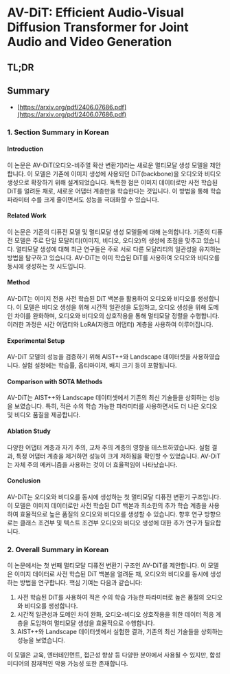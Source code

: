 # AV-DiT: Efficient Audio-Visual Diffusion Transformer for Joint Audio and Video Generation
## TL;DR
## Summary
- [https://arxiv.org/pdf/2406.07686.pdf](https://arxiv.org/pdf/2406.07686.pdf)

### 1. Section Summary in Korean

#### Introduction
이 논문은 AV-DiT(오디오-비주얼 확산 변환기)라는 새로운 멀티모달 생성 모델을 제안합니다. 이 모델은 기존에 이미지 생성에 사용되던 DiT(backbone)을 오디오와 비디오 생성으로 확장하기 위해 설계되었습니다. 독특한 점은 이미지 데이터로만 사전 학습된 DiT를 얼려둔 채로, 새로운 어댑터 계층만을 학습한다는 것입니다. 이 방법을 통해 학습 파라미터 수를 크게 줄이면서도 성능을 극대화할 수 있습니다.

#### Related Work
이 논문은 기존의 디퓨전 모델 및 멀티모달 생성 모델들에 대해 논의합니다. 기존의 디퓨전 모델은 주로 단일 모달리티(이미지, 비디오, 오디오)의 생성에 초점을 맞추고 있습니다. 멀티모달 생성에 대해 최근 연구들은 주로 서로 다른 모달리티의 일관성을 유지하는 방법을 탐구하고 있습니다. AV-DiT는 이미 학습된 DiT를 사용하여 오디오와 비디오를 동시에 생성하는 첫 시도입니다.

#### Method
AV-DiT는 이미지 전용 사전 학습된 DiT 백본을 활용하여 오디오와 비디오를 생성합니다. 이 모델은 비디오 생성을 위해 시간적 일관성을 도입하고, 오디오 생성을 위해 도메인 차이를 완화하며, 오디오와 비디오의 상호작용을 통해 멀티모달 정렬을 수행합니다. 이러한 과정은 시간 어댑터와 LoRA(저랭크 어댑터) 계층을 사용하여 이루어집니다. 

#### Experimental Setup
AV-DiT 모델의 성능을 검증하기 위해 AIST++와 Landscape 데이터셋을 사용하였습니다. 실험 설정에는 학습률, 옵티마이저, 배치 크기 등이 포함됩니다.

#### Comparison with SOTA Methods
AV-DiT는 AIST++와 Landscape 데이터셋에서 기존의 최신 기술들을 상회하는 성능을 보였습니다. 특히, 적은 수의 학습 가능한 파라미터를 사용하면서도 더 나은 오디오 및 비디오 품질을 제공합니다.

#### Ablation Study
다양한 어댑터 계층과 자기 주의, 교차 주의 계층의 영향을 테스트하였습니다. 실험 결과, 특정 어댑터 계층을 제거하면 성능이 크게 저하됨을 확인할 수 있었습니다. AV-DiT는 자체 주의 메커니즘을 사용하는 것이 더 효율적임이 나타났습니다.

#### Conclusion
AV-DiT는 오디오와 비디오를 동시에 생성하는 첫 멀티모달 디퓨전 변환기 구조입니다. 이 모델은 이미지 데이터로만 사전 학습된 DiT 백본과 최소한의 추가 학습 계층을 사용하여 효율적으로 높은 품질의 오디오와 비디오를 생성할 수 있습니다. 향후 연구 방향으로는 클래스 조건부 및 텍스트 조건부 오디오와 비디오 생성에 대한 추가 연구가 필요합니다.

### 2. Overall Summary in Korean

이 논문에서는 첫 번째 멀티모달 디퓨전 변환기 구조인 AV-DiT를 제안합니다. 이 모델은 이미지 데이터로 사전 학습된 DiT 백본을 얼려둔 채, 오디오와 비디오를 동시에 생성하는 방법을 연구합니다. 핵심 기여는 다음과 같습니다: 

1. 사전 학습된 DiT를 사용하여 적은 수의 학습 가능한 파라미터로 높은 품질의 오디오와 비디오를 생성합니다.
2. 시간적 일관성과 도메인 차이 완화, 오디오-비디오 상호작용을 위한 데이터 적응 계층을 도입하여 멀티모달 생성을 효율적으로 수행합니다.
3. AIST++와 Landscape 데이터셋에서 실험한 결과, 기존의 최신 기술들을 상회하는 성능을 보였습니다.

이 모델은 교육, 엔터테인먼트, 접근성 향상 등 다양한 분야에서 사용될 수 있지만, 합성 미디어의 잠재적인 악용 가능성 또한 존재합니다. 